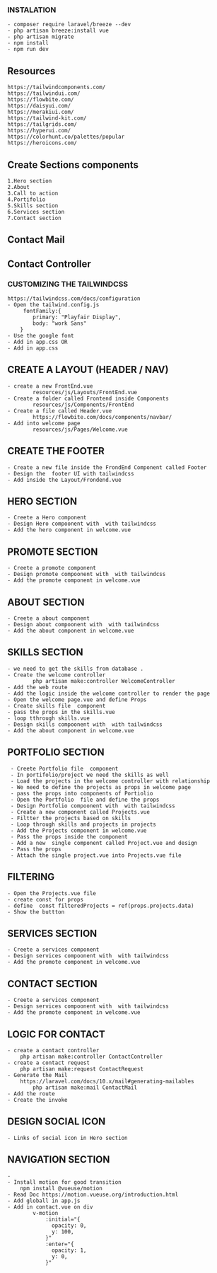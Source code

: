 ### INSTALATION
    - composer require laravel/breeze --dev
    - php artisan breeze:install vue
    - php artisan migrate
    - npm install
    - npm run dev

## Resources
    https://tailwindcomponents.com/
    https://tailwindui.com/
    https://flowbite.com/
    https://daisyui.com/
    https://merakiui.com/
    https://tailwind-kit.com/
    https://tailgrids.com/
    https://hyperui.com/
    https://colorhunt.co/palettes/popular
    https://heroicons.com/



## Create Sections components
    1.Hero section
    2.About
    3.Call to action
    4.Portifolio
    5.Skills section
    6.Services section
    7.Contact section
 ## Contact Mail
 ## Contact Controller


### CUSTOMIZING THE TAILWINDCSS
    https://tailwindcss.com/docs/configuration
    - Open the tailwind.config.js
         fontFamily:{
            primary: "Playfair Display",
            body: "work Sans"
        }
    - Use the google font 
    - Add in app.css OR
    - Add in app.css

## CREATE A LAYOUT  (HEADER / NAV)
    - create a new FrontEnd.vue
            resources/js/Layouts/FrontEnd.vue
    - Create a folder called Frontend inside Components
            resources/js/Components/FrontEnd
    - Create a file called Header.vue
            https://flowbite.com/docs/components/navbar/
    - Add into welcome page
            resources/js/Pages/Welcome.vue

##  CREATE THE FOOTER
    - Create a new file inside the FrondEnd Component called Footer
    - Design the  footer UI with tailwindcss
    - Add inside the Layout/Frondend.vue

## HERO SECTION 
    - Creete a Hero component 
    - Design Hero compoonent with  with tailwindcss
    - Add the hero component in welcome.vue

## PROMOTE SECTION
    - Creete a promote component 
    - Design promote compoonent with  with tailwindcss
    - Add the promote component in welcome.vue

## ABOUT SECTION
    - Creete a about component 
    - Design about compoonent with  with tailwindcss
    - Add the about component in welcome.vue

## SKILLS SECTION
    - we need to get the skills from database .
    - Create the welcome controller
            php artisan make:controller WelcomeController
    - Add the web route
    - Add the logic inside the welcome controller to render the page
    - Open the welcome page.vue and define Props
    - Create skills file  component 
    - pass the props in the skills.vue
    - loop tthrough skills.vue
    - Design skills compoonent with  with tailwindcss
    - Add the about component in welcome.vue

## PORTFOLIO SECTION
     - Creete Portfolio file  component
     - In portifolio/project we need the skills as well
     - Load the projects in the welcome controller with relationship
     - We need to define the projects as props in welcome page
     - pass the props into components of Portiolio
     - Open the Portfolio  file and define the props
     - Design Portfolio compoonent with  with tailwindcss
     - Create a new component called Projects.vue
     - Filtter the projects based on skills
     - Loop through skills and projects in projects
     - Add the Projects component in welcome.vue
     - Pass the props inside the component
     - Add a new  single component called Project.vue and design
     - Pass the props
     - Attach the single project.vue into Projects.vue file

## FILTERING
    - Open the Projects.vue file
    - create const for props
    - define  const filteredProjects = ref(props.projects.data)
    - Show the buttton 

## SERVICES SECTION
    - Creete a services component 
    - Design services compoonent with  with tailwindcss
    - Add the promote component in welcome.vue

## CONTACT SECTION
    - Creete a services component 
    - Design services compoonent with  with tailwindcss
    - Add the promote component in welcome.vue


## LOGIC FOR CONTACT
    - create a contact controller
        php artisan make:controller ContactController
    - create a contact request
        php artisan make:request ContactRequest
    - Generate the Mail
        https://laravel.com/docs/10.x/mail#generating-mailables
            php artisan make:mail ContactMail
    - Add the route
    - Create the invoke 

## DESIGN SOCIAL ICON 
    - Links of social icon in Hero section

## NAVIGATION SECTION
    - 
    - Install motion for good transition
        npm install @vueuse/motion
    - Read Doc https://motion.vueuse.org/introduction.html
    - Add globall in app.js
    - Add in contact.vue on div
            v-motion
                :initial="{
                  opacity: 0,
                  y: 100,
                }"
                :enter="{
                  opacity: 1,
                  y: 0,
                }"






